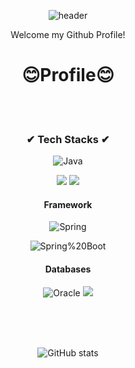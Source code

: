 <div align="center">
  
  ![header](https://capsule-render.vercel.app/api?type=waving&text=Welcome&height=200&fontColor=f5fffa)
  <p align='center'> Welcome my Github Profile! </p>
</div>

<div align="center"> <H1>😊Profile😊</H1><br><br>

<H3>✔ Tech Stacks ✔</H3>


![Java](https://img.shields.io/badge/Java-007396.svg?&style=for-the-badge&logo=Java&logoColor=white)

<img src="https://img.shields.io/badge/HTML5-E34F26?style=flat-square&logo=HTML5&logoColor=white"/> 
<img src="https://img.shields.io/badge/css-1572B6?style=for-the-badge&logo=css3&logoColor=white"> 

<h4>Framework</h4>

![Spring](https://img.shields.io/badge/Spring-6DB33F.svg?&style=for-the-badge&logo=Spring&logoColor=white)

![Spring%20Boot](https://img.shields.io/badge/Spring%20Boot-6DB33F.svg?&style=for-the-badge&logo=Spring%20Boot&logoColor=white)

<h4>Databases</h4>

![Oracle](https://img.shields.io/badge/Oracle-F80000.svg?&style=for-the-badge&logo=Oracle&logoColor=white)
<img src="https://img.shields.io/badge/mariaDB-003545?style=for-the-badge&logo=mariaDB&logoColor=white"> 

<br>
<br>
<!-- START_SECTION:waka-->
<!-- END_SECTION:waka-->

<br>

![GitHub stats](https://github-readme-stats.vercel.app/api?username=dlatjdgns9)
